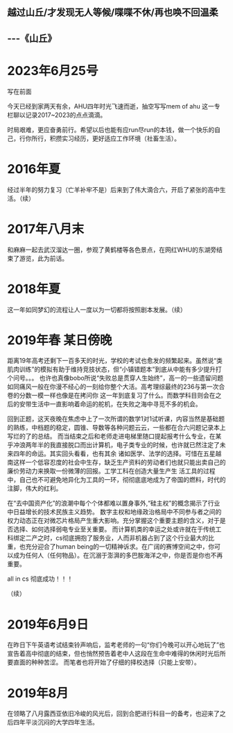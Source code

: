 ## 越过山丘/才发现无人等候/喋喋不休/再也唤不回温柔

## ---《山丘》

# 2023年6月25号

写在前面

今天已经到家两天有余，AHU四年时光飞速而逝，抽空写写mem of ahu 这一专栏聊以记录2017~2023的点点滴滴。

时局艰难，更应奋勇前行。希望以后也能有应run尽run的本钱，做一个快乐的自己，行你所行，积攒实习经历，更好适应工作环境（社畜生活）。


# 2016年夏 


经过半年的努力复习（亡羊补牢不是）后来到了伟大滴合六，开启了紧张的高中生活。（续）


# 2017年八月末 


和麻麻一起去武汉溜达一圈，参观了黄鹤楼等各色景点，在网红WHU的东湖旁结束了游览，此为前话。


# 2018年夏

这一年如同梦幻的流程让人一度以为一切都将按照剧本发展。（续）


# 2019年春 某日傍晚


距离19年高考还剩下一百多天的时光，学校的考试也愈发的频繁起来。虽然说“类肌肉训练”的模拟有助于维持竞技状态，但“小镇错题本”到底从中能有多少提升打个问号。。。
也许也真像bobo所说“失败总是贯穿人生始终”，高一的一些遗留问题如同痛风一般在你漫不经心的一刻给你整个大活。高考理综最终的236与第一次合卷的分数一模一样也像是在拷问你
这一年到底复习了什么。而数学科目则会在之后的安带生活中一直影响着命运的舵机，在失败之海中寻觅不多的机会。

回到正题，这天夜晚在焦虑中上了一次所谓的数学1对1试听课，内容当然是基础题的熟练，中档题的稳定，圆锥、导数等各种问题云云，一些都在合六问题记录本上写烂的了的总结。
而当结束之后和老师走进电梯里随口提起报考什么专业，在某乎冲浪两年半的我直接脱口而出计算机，电子类专业的时候，也许就已然注定了未来四年的命运。其实回头看看，也有其余
诸如医学、法学的选择。可惜在五星越南这样一个低容忍度的社会中生存，缺乏生产资料的劳动者们也就只能出卖自己的廉价劳动力来换取一份微薄的回报。工学工科在创造大量生产生
活工具的过程中，自己也不可避免地异化为工具的一环，彻彻底底地成为了帝国的燃料，时代的注脚，伟大的红利。

在“去中国资产化”的浪潮中每个个体都难以置身事外,“硅主权”的概念揭示了行业中日益增长的技术民族主义趋势。 数字主权和地缘政治格局中不同参与者之间的权力动态正在对微芯片格局产生重大影响。充分掌握这个重要主题的含义，对于是否选择、如何选择弱电专业至关重要。
而计算机类的幸运之处或许就在于传统工科绑定二产之时，cs彻底拥抱了服务业，人而非机器占到了这个行业最大的比重，也充分迎合了human being的一切精神诉求。在广阔的赛博空间之中，你可以成为任何人（任何物品）。在沉溺于澎湃的多巴胺海洋之中，你是否是你也不再重要。

all in cs 彻底成功！！！

（续）


# 2019年6月9日

在昨日下午英语考试结束铃声响后，监考老师的一句“你们今晚可以开心地玩了”也宣告着高中彻底的结束，但也悄然预告着老中人这段在生命中难得的休闲时光后所要直面的种种苦涩。
而笔者也将开始了仔细的择校选择（只能上安带）。

# 2019年8月

在领略了八月露西亚依旧冷峻的风光后，回到合肥进行科目一的备考，也迎来了之后四年平淡沉闷的大学四年生活。


